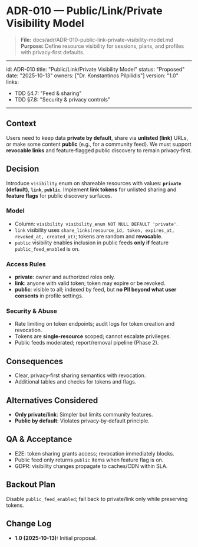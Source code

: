 # ADR-010 — Public/Link/Private Visibility Model

> **File:** docs/adr/ADR-010-public-link-private-visibility-model.md  
> **Purpose:** Define resource visibility for sessions, plans, and profiles with privacy‑first defaults.

---
id: ADR-010
title: "Public/Link/Private Visibility Model"
status: "Proposed"
date: "2025-10-13"
owners: ["Dr. Konstantinos Pilpilidis"]
version: "1.0"
links:
  - TDD §4.7: "Feed & sharing"
  - TDD §7.8: "Security & privacy controls"
---

## Context
Users need to keep data **private by default**, share via **unlisted (link)** URLs, or make some content **public** (e.g., for a community feed). We must support **revocable links** and feature‑flagged public discovery to remain privacy‑first.

## Decision
Introduce `visibility` enum on shareable resources with values: **`private` (default)**, **`link`**, **`public`**. Implement **link tokens** for unlisted sharing and **feature flags** for public discovery surfaces.

### Model
- Column: `visibility visibility_enum NOT NULL DEFAULT 'private'`.  
- `link` visibility uses `share_links(resource_id, token, expires_at, revoked_at, created_at)`; tokens are random and **revocable**.  
- `public` visibility enables inclusion in public feeds **only if** feature `public_feed_enabled` is on.

### Access Rules
- **private**: owner and authorized roles only.  
- **link**: anyone with valid token; token may expire or be revoked.  
- **public**: visible to all; indexed by feed, but **no PII beyond what user consents** in profile settings.

### Security & Abuse
- Rate limiting on token endpoints; audit logs for token creation and revocation.  
- Tokens are **single‑resource** scoped; cannot escalate privileges.  
- Public feeds moderated; report/removal pipeline (Phase 2).

## Consequences
- Clear, privacy‑first sharing semantics with revocation.  
- Additional tables and checks for tokens and flags.

## Alternatives Considered
- **Only private/link**: Simpler but limits community features.  
- **Public by default**: Violates privacy‑by‑default principle.

## QA & Acceptance
- E2E: token sharing grants access; revocation immediately blocks.  
- Public feed only returns `public` items when feature flag is on.  
- GDPR: visibility changes propagate to caches/CDN within SLA.

## Backout Plan
Disable `public_feed_enabled`; fall back to private/link only while preserving tokens.

## Change Log
- **1.0 (2025-10-13):** Initial proposal.

